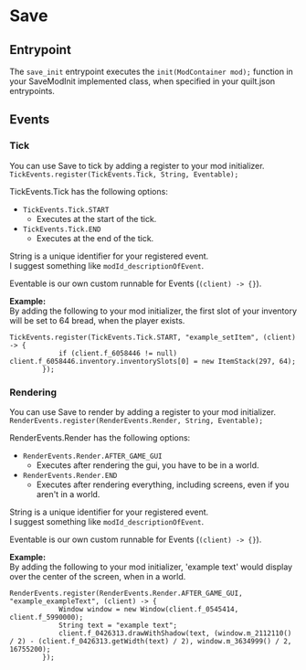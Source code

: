# Save  
## Entrypoint   
The `save_init` entrypoint executes the `init(ModContainer mod);` function in your SaveModInit implemented class, when specified in your quilt.json entrypoints.  

## Events  
### Tick  
You can use Save to tick by adding a register to your mod initializer.  
`TickEvents.register(TickEvents.Tick, String, Eventable);`

TickEvents.Tick has the following options:  
- `TickEvents.Tick.START`  
  - Executes at the start of the tick.  
- `TickEvents.Tick.END`  
  - Executes at the end of the tick.  

String is a unique identifier for your registered event.  
I suggest something like `modId_descriptionOfEvent`.  

Eventable is our own custom runnable for Events (`(client) -> {}`).  

**Example:**  
By adding the following to your mod initializer, the first slot of your inventory will be set to 64 bread, when the player exists.  
```
TickEvents.register(TickEvents.Tick.START, "example_setItem", (client) -> {
			if (client.f_6058446 != null) client.f_6058446.inventory.inventorySlots[0] = new ItemStack(297, 64);
		});
```

### Rendering  
You can use Save to render by adding a register to your mod initializer.  
`RenderEvents.register(RenderEvents.Render, String, Eventable);`

RenderEvents.Render has the following options:  
- `RenderEvents.Render.AFTER_GAME_GUI`  
  - Executes after rendering the gui, you have to be in a world.  
- `RenderEvents.Render.END`  
  - Executes after rendering everything, including screens, even if you aren't in a world.  

String is a unique identifier for your registered event.  
I suggest something like `modId_descriptionOfEvent`.  

Eventable is our own custom runnable for Events (`(client) -> {}`).  

**Example:**  
By adding the following to your mod initializer, 'example text' would display over the center of the screen, when in a world.  
```
RenderEvents.register(RenderEvents.Render.AFTER_GAME_GUI, "example_exampleText", (client) -> {
			Window window = new Window(client.f_0545414, client.f_5990000);
			String text = "example text";
			client.f_0426313.drawWithShadow(text, (window.m_2112110() / 2) - (client.f_0426313.getWidth(text) / 2), window.m_3634999() / 2, 16755200);
		});
```